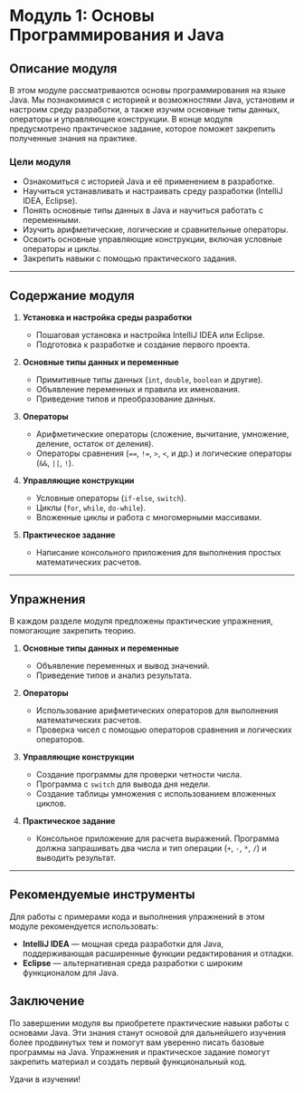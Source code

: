 # Модуль 1: Основы Программирования и Java

## Описание модуля

В этом модуле рассматриваются основы программирования на языке Java. Мы познакомимся с историей и возможностями Java, установим и настроим среду разработки, а также изучим основные типы данных, операторы и управляющие конструкции. В конце модуля предусмотрено практическое задание, которое поможет закрепить полученные знания на практике.

### Цели модуля

- Ознакомиться с историей Java и её применением в разработке.
- Научиться устанавливать и настраивать среду разработки (IntelliJ IDEA, Eclipse).
- Понять основные типы данных в Java и научиться работать с переменными.
- Изучить арифметические, логические и сравнительные операторы.
- Освоить основные управляющие конструкции, включая условные операторы и циклы.
- Закрепить навыки с помощью практического задания.

---

## Содержание модуля

1. **Установка и настройка среды разработки**
    - Пошаговая установка и настройка IntelliJ IDEA или Eclipse.
    - Подготовка к разработке и создание первого проекта.

2. **Основные типы данных и переменные**
    - Примитивные типы данных (`int`, `double`, `boolean` и другие).
    - Объявление переменных и правила их именования.
    - Приведение типов и преобразование данных.

3. **Операторы**
    - Арифметические операторы (сложение, вычитание, умножение, деление, остаток от деления).
    - Операторы сравнения (`==`, `!=`, `>`, `<`, и др.) и логические операторы (`&&`, `||`, `!`).

4. **Управляющие конструкции**
    - Условные операторы (`if-else`, `switch`).
    - Циклы (`for`, `while`, `do-while`).
    - Вложенные циклы и работа с многомерными массивами.

5. **Практическое задание**
    - Написание консольного приложения для выполнения простых математических расчетов.

---

## Упражнения

В каждом разделе модуля предложены практические упражнения, помогающие закрепить теорию.

1. **Основные типы данных и переменные**
    - Объявление переменных и вывод значений.
    - Приведение типов и анализ результата.

2. **Операторы**
    - Использование арифметических операторов для выполнения математических расчетов.
    - Проверка чисел с помощью операторов сравнения и логических операторов.

3. **Управляющие конструкции**
    - Создание программы для проверки четности числа.
    - Программа с `switch` для вывода дня недели.
    - Создание таблицы умножения с использованием вложенных циклов.

4. **Практическое задание**
    - Консольное приложение для расчета выражений. Программа должна запрашивать два числа и тип операции (`+`, `-`, `*`, `/`) и выводить результат.

---

## Рекомендуемые инструменты

Для работы с примерами кода и выполнения упражнений в этом модуле рекомендуется использовать:
- **IntelliJ IDEA** — мощная среда разработки для Java, поддерживающая расширенные функции редактирования и отладки.
- **Eclipse** — альтернативная среда разработки с широким функционалом для Java.

## Заключение

По завершении модуля вы приобретете практические навыки работы с основами Java. Эти знания станут основой для дальнейшего изучения более продвинутых тем и помогут вам уверенно писать базовые программы на Java. Упражнения и практическое задание помогут закрепить материал и создать первый функциональный код.

Удачи в изучении!
